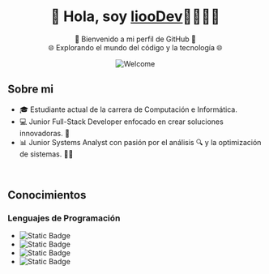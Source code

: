 <div align="center">
  <h1 align="center">🌟 Hola, soy <a href="">liooDev</a>👨🏻‍💻🌟</h1>
  <p align="center">
    🚀 Bienvenido a mi perfil de GitHub 🚀<br>
    🌐 Explorando el mundo del código y la tecnología 🌐
  </p>
  <img src="https://github.com/user-attachments/assets/cb01d339-dee4-4072-8bdb-9d4c9656cb3e" alt="Welcome"/>
</div>

## Sobre mi
- 🎓 Estudiante actual de la carrera de Computación e Informática.
- 💻 Junior Full-Stack Developer enfocado en crear soluciones innovadoras. 🚀
- 📊 Junior Systems Analyst con pasión por el análisis 🔍 y la optimización de sistemas. 🔧✨

<br>

## Conocimientos
### Lenguajes de Programación
- ![Static Badge](https://img.shields.io/badge/%E2%99%A8%EF%B8%8FJava-007396)
- ![Static Badge](https://img.shields.io/badge/%F0%9F%8C%80%20TypeScript%20-3178C6)
- ![Static Badge](https://img.shields.io/badge/%E2%9A%A1JavaScript-F7DF1E)
- ![Static Badge](https://img.shields.io/badge/%F0%9F%8C%90%20HTML%20%26%20CSS%20-E34F26)








